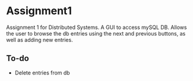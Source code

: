 # Assignment1
Assignment 1 for Distributed Systems. A GUI to access mySQL DB. Allows the user to browse the db entries using the next and previous buttons, as well as adding new entries.

## To-do
- Delete entries from db
